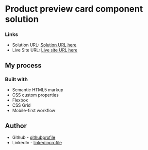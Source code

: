 # Product preview card component solution

### Links

- Solution URL: [Solution URL here](https://github.com/towhidulislamalif/product-preview-card-component-main)
- Live Site URL: [Live site URL here](https://your-live-site-url.com)

## My process

### Built with

- Semantic HTML5 markup
- CSS custom properties
- Flexbox
- CSS Grid
- Mobile-first workflow

## Author

<!-- - Website - [Add your name here](https://www.your-site.com) -->

- Github - [githubprofile](https://github.com/towhidulislamalif)
- LinkedIn - [linkedinprofile](https://www.linkedin.com/in/towhidul-islam-003614165/)
